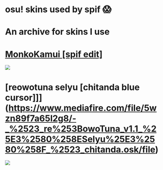 # osu! skins used by spif 😱

# An archive for skins I use

# [MonkoKamui [spif edit]](https://www.mediafire.com/file/0qj1yvrptz6io1p/MonkoKamui_%255Bspif_edit%255D.osk/file)
![](https://osu.ppy.sh/ss/17893135/8a11)

# [reowotuna selyu [chitanda blue cursor]]](https://www.mediafire.com/file/5wzn89f7a65l2g8/-_%2523_re%253BowoTuna_v1.1_%25E3%2580%258ESelyu%25E3%2580%258F_%2523_chitanda.osk/file)
![](https://osu.ppy.sh/ss/17893142/7db4)

